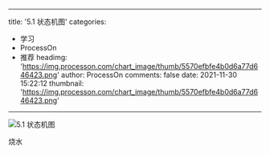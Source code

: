 
---
title: '5.1 状态机图'
categories: 
 - 学习
 - ProcessOn
 - 推荐
headimg: 'https://img.processon.com/chart_image/thumb/5570efbfe4b0d6a77d646423.png'
author: ProcessOn
comments: false
date: 2021-11-30 15:22:12
thumbnail: 'https://img.processon.com/chart_image/thumb/5570efbfe4b0d6a77d646423.png'
---

<div>   
<img class="thumb" alt="5.1 状态机图" src="https://img.processon.com/chart_image/thumb/5570efbfe4b0d6a77d646423.png" referrerpolicy="no-referrer">
<p>烧水</p>  
</div>
            